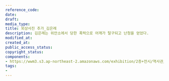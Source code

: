 ```yaml
---
reference_code: 
date: 
draft: 
media_type: 
title: 외상사진 추가_김은례
description: 김은례는 위안소에서 당한 폭력으로 어깨가 탈구되고 난청을 얻었다.
modified_at: 
created_at: 
public_access_status: 
copyright_status: 
components:
- https://wwm3.s3.ap-northeast-2.amazonaws.com/exhibition/2층+전시/역사관/완_외상사진과+김은례할머니+진단서/외상사진+추가_김은례.jpg
tags:
- 
---
```

